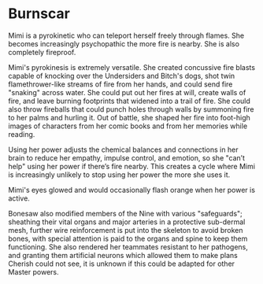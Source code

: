 # Burnscar
Mimi is a pyrokinetic who can teleport herself freely through flames. She becomes increasingly psychopathic the more fire is nearby. She is also completely fireproof.

Mimi's pyrokinesis is extremely versatile. She created concussive fire blasts capable of knocking over the Undersiders and  Bitch's dogs, shot twin flamethrower-like streams of fire from her hands, and could send fire "snaking" across water. She could put out her fires at will, create walls of fire, and leave burning footprints that widened into a trail of fire. She could also throw fireballs that could punch holes through walls by summoning fire to her palms and hurling it. Out of battle, she shaped her fire into foot-high images of characters from her comic books and from her memories while reading.

Using her power adjusts the chemical balances and connections in her brain to reduce her empathy, impulse control, and emotion, so she "can’t help" using her power if there’s fire nearby. This creates a cycle where Mimi is increasingly unlikely to stop using her power the more she uses it.

Mimi's eyes glowed and would occasionally flash orange when her power is active.

Bonesaw also modified members of the Nine with various "safeguards"; sheathing their vital organs and major arteries in a protective sub-dermal mesh, further wire reinforcement is put into the skeleton to avoid broken bones, with special attention is paid to the organs and spine to keep them functioning. She also rendered her teammates resistant to her pathogens, and granting them artificial neurons which allowed them to make plans Cherish could not see, it is unknown if this could be adapted for other Master powers.
